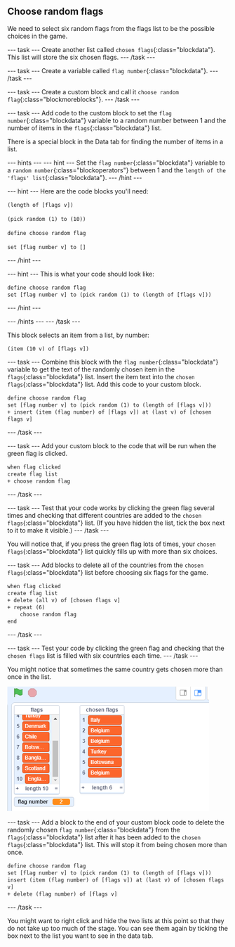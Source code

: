 ## Choose random flags

We need to select six random flags from the flags list to be the possible choices in the game.

--- task ---
Create another list called `chosen flags`{:class="blockdata"}. This list will store the six chosen flags.
--- /task ---

--- task ---
Create a variable called `flag number`{:class="blockdata"}.
--- /task ---

--- task ---
Create a custom block and call it `choose random flag`{:class="blockmoreblocks"}.
--- /task ---

--- task ---
Add code to the custom block to set the `flag number`{:class="blockdata"} variable to a random number between 1 and the number of items in the `flags`{:class="blockdata"} list.

There is a special block in the Data tab for finding the number of items in a list.

--- hints ---
--- hint ---
Set the `flag number`{:class="blockdata"} variable to a `random number`{:class="blockoperators"} between 1 and the `length of the 'flags' list`{:class="blockdata"}.
--- /hint ---

--- hint ---
Here are the code blocks you'll need:

```blocks
(length of [flags v])

(pick random (1) to (10))

define choose random flag

set [flag number v] to []
```
--- /hint ---

--- hint ---
This is what your code should look like:

```blocks
define choose random flag
set [flag number v] to (pick random (1) to (length of [flags v]))
```
--- /hint ---

--- /hints ---
--- /task ---


This block selects an item from a list, by number:

```blocks
(item (10 v) of [flags v])
```
--- task ---
Combine this block with the `flag number`{:class="blockdata"} variable to get the text of the randomly chosen item in the `flags`{:class="blockdata"} list. Insert the item text into the `chosen flags`{:class="blockdata"} list. Add this code to your custom block.

```blocks
define choose random flag
set [flag number v] to (pick random (1) to (length of [flags v]))
+ insert (item (flag number) of [flags v]) at (last v) of [chosen flags v]
```

--- /task ---

--- task ---
Add your custom block to the code that will be run when the green flag is clicked.

```blocks
when flag clicked
create flag list
+ choose random flag
```
--- /task ---

--- task ---
Test that your code works by clicking the green flag several times and checking that different countries are added to the `chosen flags`{:class="blockdata"} list. (If you have hidden the list, tick the box next to it to make it visible.)
--- /task ---

You will notice that, if you press the green flag lots of times, your `chosen flags`{:class="blockdata"} list quickly fills up with more than six choices.

--- task ---
Add blocks to delete all of the countries from the `chosen flags`{:class="blockdata"} list before choosing six flags for the game.

```blocks
when flag clicked
create flag list
+ delete (all v) of [chosen flags v]
+ repeat (6)
    choose random flag
end
```
--- /task ---


--- task ---
Test your code by clicking the green flag and checking that the `chosen flags` list is filled with six countries each time.
--- /task ---

You might notice that sometimes the same country gets chosen more than once in the list.

![Duplicate countries](images/duplicate-countries.png)

--- task ---
Add a block to the end of your custom block code to delete the randomly chosen `flag number`{:class="blockdata"} from the `flags`{:class="blockdata"} list after it has been added to the `chosen flags`{:class="blockdata"} list. This will stop it from being chosen more than once.

```blocks
define choose random flag
set [flag number v] to (pick random (1) to (length of [flags v]))
insert (item (flag number) of [flags v]) at (last v) of [chosen flags v]
+ delete (flag number) of [flags v]
```
--- /task ---

You might want to right click and hide the two lists at this point so that they do not take up too much of the stage. You can see them again by ticking the box next to the list you want to see in the data tab.
